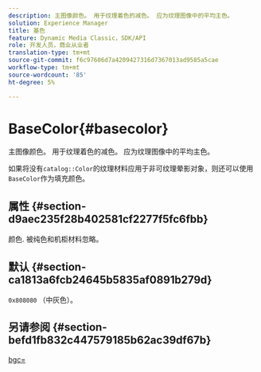 ```yaml
---
description: 主图像颜色。 用于纹理着色的减色。 应为纹理图像中的平均主色。
solution: Experience Manager
title: 基色
feature: Dynamic Media Classic，SDK/API
role: 开发人员，商业从业者
translation-type: tm+mt
source-git-commit: f6c97606d7a4209427316d7367013ad9585a5cae
workflow-type: tm+mt
source-wordcount: '85'
ht-degree: 5%

---
```



# BaseColor{#basecolor}

主图像颜色。 用于纹理着色的减色。 应为纹理图像中的平均主色。

如果将没有`catalog::Color`的纹理材料应用于非可纹理晕影对象，则还可以使用`BaseColor`作为填充颜色。

## 属性 {#section-d9aec235f28b402581cf2277f5fc6fbb}

颜色. 被纯色和机柜材料忽略。

## 默认 {#section-ca1813a6fcb24645b5835af0891b279d}

`0x808080` （中灰色）。

## 另请参阅 {#section-befd1fb832c447579185b62ac39df67b}

[bgc=](../../../../../ir-api/http-protocol/image-rendering-api-ref/c-ir-http-protocol-ref/c-ir-http-protocol-command-reference/r-ir-bgc.md#reference-3f5c78cea01c4a85aa582076d23aebb0)

